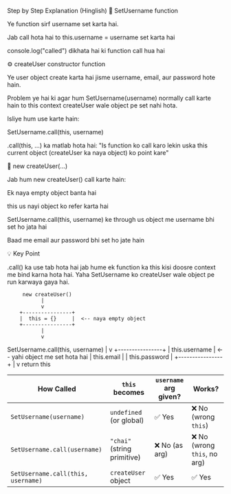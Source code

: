 Step by Step Explanation (Hinglish)
🧩 SetUsername function

Ye function sirf username set karta hai.

Jab call hota hai to this.username = username set karta hai

console.log("called") dikhata hai ki function call hua hai

⚙️ createUser constructor function

Ye user object create karta hai jisme username, email, aur password hote hain.

Problem ye hai ki agar hum SetUsername(username) normally call karte hain to this context createUser wale object pe set nahi hota.

Isliye hum use karte hain:

SetUsername.call(this, username)


.call(this, ...) ka matlab hota hai:
"Is function ko call karo lekin uska this current object (createUser ka naya object) ko point kare"

📝 new createUser(...)

Jab hum new createUser() call karte hain:

Ek naya empty object banta hai

this us nayi object ko refer karta hai

SetUsername.call(this, username) ke through us object me username bhi set ho jata hai

Baad me email aur password bhi set ho jate hain


💡 Key Point

.call() ka use tab hota hai jab hume ek function ka this kisi doosre context me bind karna hota hai.
Yaha SetUsername ko createUser wale object pe run karwaya gaya hai.


         new createUser()
               |
               v
        +----------------+
        |  this = {}     |  <-- naya empty object
        +----------------+
               |
               v
  SetUsername.call(this, username)
               |
               v
        +----------------+
        | this.username  |  <-- yahi object me set hota hai
        | this.email     |
        | this.password  |
        +----------------+
               |
               v
           return this


| How Called                         | `this` becomes              | `username` arg given? | Works?                      |
| ---------------------------------- | --------------------------- | --------------------- | --------------------------- |
| `SetUsername(username)`            | `undefined` (or global)     | ✅ Yes                 | ❌ No (wrong `this`)         |
| `SetUsername.call(username)`       | `"chai"` (string primitive) | ❌ No (as arg)         | ❌ No (wrong `this`, no arg) |
| `SetUsername.call(this, username)` | `createUser` object         | ✅ Yes                 | ✅ Yes                       |
